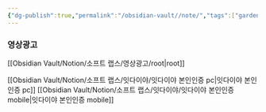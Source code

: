```yaml
---
{"dg-publish":true,"permalink":"/obsidian-vault//note/","tags":["gardenEntry"]}
---
```


### 영상광고
[[Obsidian Vault/Notion/소프트 랩스/영상광고/root\|root]]



[[Obsidian Vault/Notion/소프트 랩스/잇다이야/잇다이야 본인인증 pc\|잇다이야 본인인증 pc]]
[[Obsidian Vault/Notion/소프트 랩스/잇다이야/잇다이야 본인인증 mobile\|잇다이야 본인인증 mobile]]


